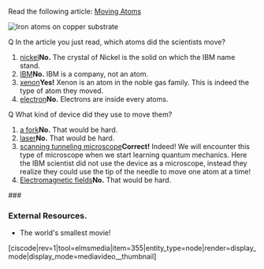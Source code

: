 Read the following article: [Moving Atoms](http://www.nytimes.com/1990/04/05/us/2-researchers-spell-ibm-atom-by-atom.html?pagewanted=print&src=pm)

![Iron atoms on copper substrate](https://online.science.psu.edu/sites/default/files/phys010/W1atoms/irononcopper.jpg)

<div class="question">Q In the article you just read, which atoms did the scientists move?

1. [nickel](#)**No.** The crystal of Nickel is the solid on which the IBM name stand.
2. [IBM](#)**No.** IBM is a company, not an atom.
3. [xenon](#)**Yes!** Xenon is an atom in the noble gas family. This is indeed the type of atom they moved.
4. [electron](#)**No.** Electrons are inside every atoms.
 
</div><div class="question">Q What kind of device did they use to move them?

1. [a fork](#)**No.** That would be hard.
2. [laser](#)**No.** That would be hard.
3. [scanning tunneling microscope](#)**Correct!** Indeed! We will encounter this type of microscope when we start learning quantum mechanics. Here the IBM scientist did not use the device as a microscope, instead they realize they could use the tip of the needle to move one atom at a time!
4. [Electromagnetic fields](#)**No.** That would be hard.
 
</div>### 

### External Resources. 

- The world's smallest movie!

[ciscode|rev=1|tool=elmsmedia|item=355|entity_type=node|render=display_mode|display_mode=mediavideo__thumbnail]